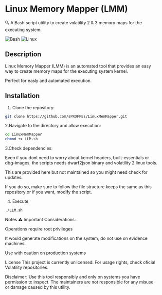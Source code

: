 
# Linux Memory Mapper (LMM)

🔍 A Bash script utility to create volatility 2 & 3 memory maps for the executing system.

![Bash](https://img.shields.io/badge/-Bash-4EAA25?logo=gnu-bash&logoColor=white)
![Linux](https://img.shields.io/badge/-Linux-FCC624?logo=linux&logoColor=black)

## Description

Linux Memory Mapper (LMM) is an automated tool that provides an easy way to create memory maps for the executing system kernel.

Perfect for easly and automated execution.

## Installation

1. Clone the repository:

```bash
git clone https://github.com/sPROFFEs/LinuxMemMapper.git
```

2.Navigate to the directory and allow execution:

```bash
cd LinuxMemMapper
chmod +x LLM.sh
```

3.Check dependencies: 

Even if you dont need to worry about kernel headers, built-essentials or dbg-images, the scripts needs dwarf2json binary and volatility 2 linux tools.

This are provided here but not maintained so you might need check for updates.

If you do so, make sure to follow the file structure keeps the same as this repository or if you want, modify the script. 


4. Execute 

```bash
./LLM.sh
```

Notes
⚠️ Important Considerations:

Operations require root privileges

It would generate modifications on the system, do not use on evidence machines. 

Use with caution on production systems

License
This project is currently unlicensed. For usage rights, check oficial Volatility repositories.

Disclaimer: Use this tool responsibly and only on systems you have permission to inspect. The maintainers are not responsible for any misuse or damage caused by this utility.
